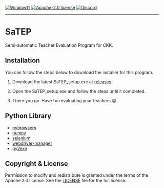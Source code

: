 [![Window11](https://img.shields.io/badge/Windows-blue?style=flat&logo=windows11)]()
[![Apache-2.0 license](https://img.shields.io/badge/license-Apache%202.0-%23D22128?style=flat&logo=apache
)](https://github.com/Logical05/SaTEP/blob/master/LICENSE)
[![Discord](https://img.shields.io/badge/Discord-Join-blue?logo=discord&logoColor=white)](https://discord.gg/Gtn9DN5UF5)

----
# SaTEP

Semi-automatic Teacher Evaluation Program for CKK.

## Installation

You can follow the steps below to download the installer for this program.

1. Download the latest SaTEP_setup.exe at [releases](https://github.com/Logical05/SaTEP/releases).

2. Open the SaTEP_setup.exe and follow the steps until it completed.

3. There you go. Have fun evaluating your teachers 😁️

## Python Library
- [pybrowsers](https://pypi.org/project/pybrowsers/)
- [numpy](https://pypi.org/project/numpy/)
- [selenium](https://pypi.org/project/selenium/)
- [webdriver-manager](https://pypi.org/project/webdriver-manager/)
- [py2exe](https://pypi.org/project/py2exe/)

## Copyright & License

Permission to modify and redistribute is granted under the terms of the Apache 2.0 license.
See the [LICENSE](https://github.com/Logical05/SaTEP/blob/master/LICENSE) file for the full license.
